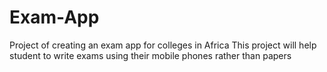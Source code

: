 # Exam-App
Project of creating an exam app for colleges in Africa
This project will help student to write exams using their mobile phones rather than papers
